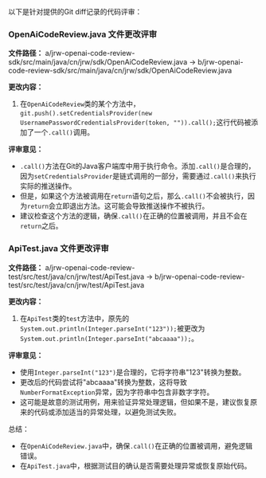 以下是针对提供的Git diff记录的代码评审：

### OpenAiCodeReview.java 文件更改评审

**文件路径：** a/jrw-openai-code-review-sdk/src/main/java/cn/jrw/sdk/OpenAiCodeReview.java -> b/jrw-openai-code-review-sdk/src/main/java/cn/jrw/sdk/OpenAiCodeReview.java

**更改内容：**
1. 在`OpenAiCodeReview`类的某个方法中，`git.push().setCredentialsProvider(new UsernamePasswordCredentialsProvider(token, "")).call();`这行代码被添加了一个`.call()`调用。

**评审意见：**
- `.call()`方法在Git的Java客户端库中用于执行命令。添加`.call()`是合理的，因为`setCredentialsProvider`是链式调用的一部分，需要通过`.call()`来执行实际的推送操作。
- 但是，如果这个方法被调用在`return`语句之后，那么`.call()`不会被执行，因为`return`会立即退出方法。这可能会导致推送操作不被执行。
- 建议检查这个方法的逻辑，确保`.call()`在正确的位置被调用，并且不会在`return`之后。

### ApiTest.java 文件更改评审

**文件路径：** a/jrw-openai-code-review-test/src/test/java/cn/jrw/test/ApiTest.java -> b/jrw-openai-code-review-test/src/test/java/cn/jrw/test/ApiTest.java

**更改内容：**
1. 在`ApiTest`类的`test`方法中，原先的`System.out.println(Integer.parseInt("123"));`被更改为`System.out.println(Integer.parseInt("abcaaaa"));`。

**评审意见：**
- 使用`Integer.parseInt("123")`是合理的，它将字符串"123"转换为整数。
- 更改后的代码尝试将"abcaaaa"转换为整数，这将导致`NumberFormatException`异常，因为字符串中包含非数字字符。
- 这可能是故意的测试用例，用来验证异常处理逻辑，但如果不是，建议恢复原来的代码或添加适当的异常处理，以避免测试失败。

总结：
- 在`OpenAiCodeReview.java`中，确保`.call()`在正确的位置被调用，避免逻辑错误。
- 在`ApiTest.java`中，根据测试目的确认是否需要处理异常或恢复原始代码。